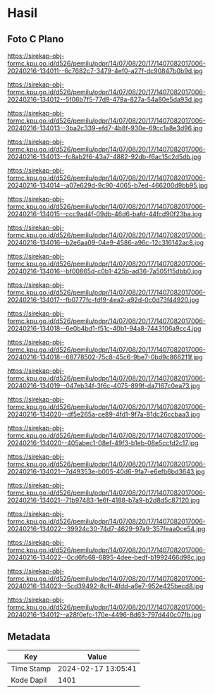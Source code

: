# Hasil

## Foto C Plano

https://sirekap-obj-formc.kpu.go.id/d526/pemilu/pdpr/14/07/08/20/17/1407082017006-20240216-134011--6c7682c7-3479-4ef0-a27f-dc90847b0b9d.jpg

https://sirekap-obj-formc.kpu.go.id/d526/pemilu/pdpr/14/07/08/20/17/1407082017006-20240216-134012--5f06b7f5-77d9-478a-827a-54a80e5da93d.jpg

https://sirekap-obj-formc.kpu.go.id/d526/pemilu/pdpr/14/07/08/20/17/1407082017006-20240216-134013--3ba2c339-efd7-4b8f-930e-69cc1a8e3d96.jpg

https://sirekap-obj-formc.kpu.go.id/d526/pemilu/pdpr/14/07/08/20/17/1407082017006-20240216-134013--fc8ab2f6-43a7-4882-92db-f6ac15c2d5db.jpg

https://sirekap-obj-formc.kpu.go.id/d526/pemilu/pdpr/14/07/08/20/17/1407082017006-20240216-134014--a07e629d-9c90-4065-b7ed-466200d9bb95.jpg

https://sirekap-obj-formc.kpu.go.id/d526/pemilu/pdpr/14/07/08/20/17/1407082017006-20240216-134015--ccc9ad4f-09db-46d6-bafd-44fcd90f23ba.jpg

https://sirekap-obj-formc.kpu.go.id/d526/pemilu/pdpr/14/07/08/20/17/1407082017006-20240216-134016--b2e6aa09-04e9-4586-a96c-12c316142ac8.jpg

https://sirekap-obj-formc.kpu.go.id/d526/pemilu/pdpr/14/07/08/20/17/1407082017006-20240216-134016--bf00865d-c0b1-425b-ad36-7a505f15dbb0.jpg

https://sirekap-obj-formc.kpu.go.id/d526/pemilu/pdpr/14/07/08/20/17/1407082017006-20240216-134017--fb0777fc-fdf9-4ea2-a92d-0c0d73f44920.jpg

https://sirekap-obj-formc.kpu.go.id/d526/pemilu/pdpr/14/07/08/20/17/1407082017006-20240216-134018--6e0b4bd1-f51c-40b1-94a8-7443106a9cc4.jpg

https://sirekap-obj-formc.kpu.go.id/d526/pemilu/pdpr/14/07/08/20/17/1407082017006-20240216-134018--68778502-75c8-45c6-9be7-0bd9c866211f.jpg

https://sirekap-obj-formc.kpu.go.id/d526/pemilu/pdpr/14/07/08/20/17/1407082017006-20240216-134019--047eb34f-3f6c-4075-899f-da7167c0ea73.jpg

https://sirekap-obj-formc.kpu.go.id/d526/pemilu/pdpr/14/07/08/20/17/1407082017006-20240216-134020--df5e265a-ce89-4fd1-9f7a-81dc26ccbaa3.jpg

https://sirekap-obj-formc.kpu.go.id/d526/pemilu/pdpr/14/07/08/20/17/1407082017006-20240216-134020--405abec1-08ef-49f3-b1eb-08e5ccfd2c17.jpg

https://sirekap-obj-formc.kpu.go.id/d526/pemilu/pdpr/14/07/08/20/17/1407082017006-20240216-134021--7d49353e-b005-40d6-9fa7-e6efb6bd3643.jpg

https://sirekap-obj-formc.kpu.go.id/d526/pemilu/pdpr/14/07/08/20/17/1407082017006-20240216-134021--71b97483-1e6f-4188-b7a9-b2d8d5c87120.jpg

https://sirekap-obj-formc.kpu.go.id/d526/pemilu/pdpr/14/07/08/20/17/1407082017006-20240216-134022--39924c30-74d7-4629-97a9-357feaa0ce54.jpg

https://sirekap-obj-formc.kpu.go.id/d526/pemilu/pdpr/14/07/08/20/17/1407082017006-20240216-134022--0cd6fb68-6895-4dee-bedf-b1992466d98c.jpg

https://sirekap-obj-formc.kpu.go.id/d526/pemilu/pdpr/14/07/08/20/17/1407082017006-20240216-134023--5cd39492-8cff-4fdd-a6e7-952e425becd8.jpg

https://sirekap-obj-formc.kpu.go.id/d526/pemilu/pdpr/14/07/08/20/17/1407082017006-20240216-134012--a28f0efc-170e-4496-8d63-797d440c07fb.jpg


## Metadata

| Key        | Value               |
| ---------- | ------------------- |
| Time Stamp | 2024-02-17 13:05:41 |
| Kode Dapil | 1401                |



